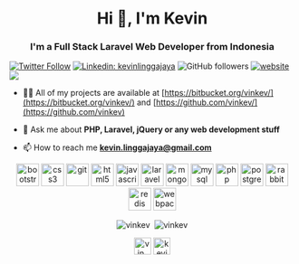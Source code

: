 <h1 align="center">Hi 👋, I'm Kevin</h1>
<h3 align="center">I'm a Full Stack Laravel Web Developer from Indonesia</h3>

<p align="center">

[![Twitter Follow](https://img.shields.io/twitter/follow/vin_kev?label=Follow)](https://twitter.com/intent/follow?screen_name=vin_kev)
[![Linkedin: kevinlinggajaya](https://img.shields.io/badge/-kevinlinggajaya-blue?style=flat-square&logo=Linkedin&logoColor=white&link=https://www.linkedin.com/in/kevinlinggajaya/)](https://www.linkedin.com/in/kevinlinggajaya/)
![GitHub followers](https://img.shields.io/github/followers/vinkev?label=Follow&style=social)
[![website](https://img.shields.io/badge/Website-46a2f1.svg?&style=flat-square&logo=Google-Chrome&logoColor=white&link=https://kevin.my.id/)](https://kevin.my.id/)
![](https://visitor-badge.glitch.me/badge?page_id=vinkev.vinkev)

</p>

- 👨‍💻 All of my projects are available at [https://bitbucket.org/vinkev/](https://bitbucket.org/vinkev/) and [https://github.com/vinkev/](https://github.com/vinkev)

- 💬 Ask me about **PHP, Laravel, jQuery or any web development stuff**

- 📫 How to reach me **kevin.linggajaya@gmail.com**

<p align="center"><img src="https://devicons.github.io/devicon/devicon.git/icons/bootstrap/bootstrap-plain.svg" alt="bootstrap" width="40" height="40"/> <img src="https://devicons.github.io/devicon/devicon.git/icons/css3/css3-original-wordmark.svg" alt="css3" width="40" height="40"/> <img src="https://www.vectorlogo.zone/logos/git-scm/git-scm-icon.svg" alt="git" width="40" height="40"/> <img src="https://devicons.github.io/devicon/devicon.git/icons/html5/html5-original-wordmark.svg" alt="html5" width="40" height="40"/> <img src="https://devicons.github.io/devicon/devicon.git/icons/javascript/javascript-original.svg" alt="javascript" width="40" height="40"/> <img src="https://devicons.github.io/devicon/devicon.git/icons/laravel/laravel-plain-wordmark.svg" alt="laravel" width="40" height="40"/> <img src="https://devicons.github.io/devicon/devicon.git/icons/mongodb/mongodb-original-wordmark.svg" alt="mongodb" width="40" height="40"/> <img src="https://devicons.github.io/devicon/devicon.git/icons/mysql/mysql-original-wordmark.svg" alt="mysql" width="40" height="40"/> <img src="https://devicons.github.io/devicon/devicon.git/icons/php/php-original.svg" alt="php" width="40" height="40"/> <img src="https://devicons.github.io/devicon/devicon.git/icons/postgresql/postgresql-original-wordmark.svg" alt="postgresql" width="40" height="40"/> <img src="https://www.vectorlogo.zone/logos/rabbitmq/rabbitmq-icon.svg" alt="rabbitMQ" width="40" height="40"/> <img src="https://devicons.github.io/devicon/devicon.git/icons/redis/redis-original-wordmark.svg" alt="redis" width="40" height="40"/> <img src="https://devicons.github.io/devicon/devicon.git/icons/webpack/webpack-original.svg" alt="webpack" width="40" height="40"/></p>

<p align="center"><img src="https://github-readme-stats.vercel.app/api/top-langs/?username=vinkev&layout=compact" alt="vinkev" />
 &nbsp;<img src="https://github-readme-stats.vercel.app/api?username=vinkev&show_icons=true&count_private=true&include_all_commits=true" alt="vinkev" /></p>

<p align="center">
<a href="https://twitter.com/vin_kev" target="blank"><img align="center" src="https://cdn.jsdelivr.net/npm/simple-icons@3.0.1/icons/twitter.svg" alt="vin_kev" height="30" width="30" /></a>
<a href="https://linkedin.com/in/kevinlinggajaya" target="blank"><img align="center" src="https://cdn.jsdelivr.net/npm/simple-icons@3.0.1/icons/linkedin.svg" alt="kevinlinggajaya" height="30" width="30" /></a>
</p>
